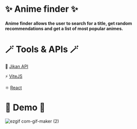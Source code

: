 # ✨ Anime finder ✨

#### Anime finder allows the user to search for a title, get random recommendations and get a list of most popular animes.

# 🪄 Tools & APIs 🪄

🌸 [Jikan API](https://jikan.moe/)

⚡ [ViteJS](https://vitejs.dev/blog/announcing-vite2.html)

⚛ [React](https://reactjs.org/l)




# 🌸 Demo 🌸


![ezgif com-gif-maker (2)](https://user-images.githubusercontent.com/78863735/202901319-b3d782f1-a9a5-45c2-84b0-a3ca40fdb5d6.gif)
